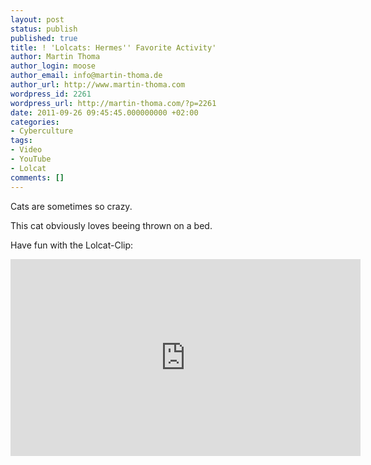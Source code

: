 ```yaml
---
layout: post
status: publish
published: true
title: ! 'Lolcats: Hermes'' Favorite Activity'
author: Martin Thoma
author_login: moose
author_email: info@martin-thoma.de
author_url: http://www.martin-thoma.com
wordpress_id: 2261
wordpress_url: http://martin-thoma.com/?p=2261
date: 2011-09-26 09:45:45.000000000 +02:00
categories:
- Cyberculture
tags:
- Video
- YouTube
- Lolcat
comments: []
---
```

Cats are sometimes so crazy.

This cat obviously loves beeing thrown on a bed.

Have fun with the Lolcat-Clip:

<iframe width="560" height="315" src="http://www.youtube.com/embed/kYSoy71ib7A?rel=0" frameborder="0" allowfullscreen></iframe>
